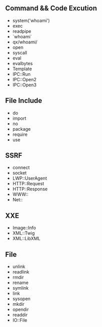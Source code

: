 ## Command && Code Excution

- system('whoami')
- exec
- readpipe
- \`whoami\`
- qx/whoami/
- open
- syscall
- eval
- evalbytes
- Template
- IPC::Run
- IPC::Open2
- IPC::Open3


## File Include
- do
- import
- no
- package
- require
- use



## SSRF
- connect
- socket
- LWP::UserAgent
- HTTP::Request
- HTTP::Response
- WWW::
- Net::



## XXE
- Image::Info
- XML::Twig
- XML::LibXML 

## File
- unlink
- readlink
- rmdir
- rename
- symlink
- link
- sysopen
- mkdir
- opendir
- readdir
- IO::File

